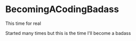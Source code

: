 # BecomingACodingBadass
This time for real

Started many times but this is the time I'll become a badass
